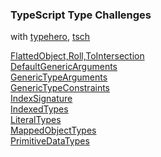 ### TypeScript Type Challenges

with [typehero](https://typehero.dev/), [tsch](https://github.com/type-challenges/type-challenges)

[FlattedObject,Roll,ToIntersection](/FlattedObject,Roll,ToIntersection/)<br>
[DefaultGenericArguments](/DefaultGenericArguments/)<br>
[GenericTypeArguments](/GenericTypeArguments/)<br>
[GenericTypeConstraints](/GenericTypeConstraints/)<br>
[IndexSignature](/IndexSignatures/)<br>
[IndexedTypes](/IndexedTypes/)<br>
[LiteralTypes](/LiteralTypes/)<br>
[MappedObjectTypes](/MappedObjectTypes/)<br>
[PrimitiveDataTypes](/PrimitiveDataTypes/)<br>
